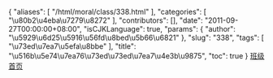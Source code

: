 {
    "aliases": [
        "/html/moral/class/338.html"
    ],
    "categories": [
        "\u80b2\u4eba\u7279\u8272"
    ],
    "contributors": [],
    "date": "2011-09-27T00:00:00+08:00",
    "isCJKLanguage": true,
    "params": {
        "author": "\u5929\u6d25\u5916\u56fd\u8bed\u5b66\u6821"
    },
    "slug": "338",
    "tags": [
        "\u73ed\u7ea7\u5efa\u8bbe"
    ],
    "title": "\u516b\u5e74\u7ea76\u73ed\u73ed\u7ea7\u4e3b\u9875",
    "toc": true
}
[班级首页](http://www.tjfls.cn/bjwy/8-6/index.html)

